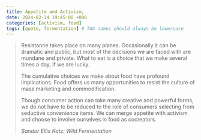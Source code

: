 ```yaml
---
title: Appetite and Activism,
date: 2024-02-14 19:45:00 +000
categories: [activism, food]
tags: [quote, fermentation] # TAG names should always be lowercase
---
```


> Resistance takes place on many planes. Occasionally it can be dramatic and public, but most of the decisions we are faced with are mundane and private.
> What to eat is a choice that we make several times a day, if we are lucky.
>
> The cumulative choices we make about food have profound implications.
> Food offers us many opportunities to resist the culture of mass marketing and commodification.
>
> Though consumer action can take many creative and powerful forms, we do not have to be reduced to the role of consumers selecting from seductive convenience items.
> We can merge appetite with activism and choose to involve ourselves in food as cocreators.
>
> _Sandor Ellix Katz: Wild Fermentation_
